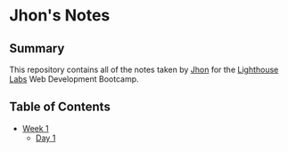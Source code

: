 # Jhon's Notes
## Summary

This repository contains all of the notes taken by [Jhon](https://github.com/jhon-u) for the [Lighthouse Labs](https://www.lighthouselabs.ca/) Web Development Bootcamp.

## Table of Contents
* [Week 1](/Week_1/)
  * [Day 1](/Week_1/Day_1/)
